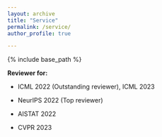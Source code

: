 ```yaml
---
layout: archive
title: "Service"
permalink: /service/
author_profile: true

---
```


{% include base_path %}

**Reviewer for:**

- ICML 2022 (Outstanding reviewer), ICML 2023

- NeurIPS 2022 (Top reviewer) 

- AISTAT 2022

- CVPR 2023 
